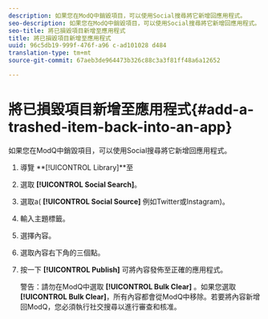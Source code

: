 ```yaml
---
description: 如果您在ModQ中銷毀項目，可以使用Social搜尋將它新增回應用程式。
seo-description: 如果您在ModQ中銷毀項目，可以使用Social搜尋將它新增回應用程式。
seo-title: 將已損毀項目新增至應用程式
title: 將已損毀項目新增至應用程式
uuid: 96c5db19-999f-476f-a96 c-ad101028 d484
translation-type: tm+mt
source-git-commit: 67aeb3de964473b326c88c3a3f81ff48a6a12652

---
```



# 將已損毀項目新增至應用程式{#add-a-trashed-item-back-into-an-app}

如果您在ModQ中銷毀項目，可以使用Social搜尋將它新增回應用程式。

1. 導覽 **[!UICONTROL Library]**至
1. 選取 **[!UICONTROL Social Search]**。
1. 選取a( **[!UICONTROL Social Source]** 例如Twitter或Instagram)。
1. 輸入主題標籤。
1. 選擇內容。
1. 選取內容右下角的三個點。
1. 按一下 **[!UICONTROL Publish]** 可將內容發佈至正確的應用程式。

   警告：請勿在ModQ中選取 **[!UICONTROL Bulk Clear]** 。如果您選取 **[!UICONTROL Bulk Clear]**，所有內容都會從ModQ中移除。若要將內容新增回ModQ，您必須執行社交搜尋以進行審查和核准。
